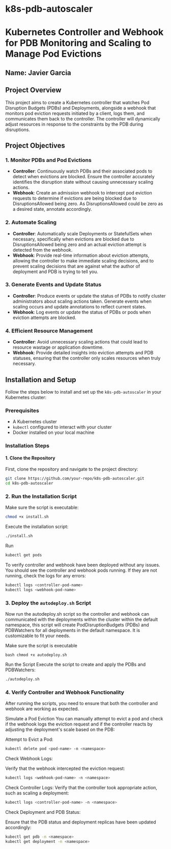 # k8s-pdb-autoscaler

# Kubernetes Controller and Webhook for PDB Monitoring and Scaling to Manage Pod Evictions

## Name: Javier Garcia

## Project Overview
This project aims to create a Kubernetes controller that watches Pod Disruption Budgets (PDBs) and Deployments, alongside a webhook that monitors pod eviction requests initiated by a client, logs them, and communicates them back to the controller. The controller will dynamically adjust resources in response to the constraints by the PDB during disruptions.

## Project Objectives

### 1. Monitor PDBs and Pod Evictions
- **Controller**: Continuously watch PDBs and their associated pods to detect when evictions are blocked. Ensure the controller accurately identifies the disruption state without causing unnecessary scaling actions.
- **Webhook**: Create an admission webhook to intercept pod eviction requests to determine if evictions are being blocked due to DisruptionsAllowed being zero. As DisruptionsAllowed could be zero as a desired state, annotate accordingly.

### 2. Automate Scaling
- **Controller**: Automatically scale Deployments or StatefulSets when necessary, specifically when evictions are blocked due to DisruptionsAllowed being zero and an actual eviction attempt is detected from the webhook.
- **Webhook**: Provide real-time information about eviction attempts, allowing the controller to make immediate scaling decisions, and to prevent scaling decisions that are against what the author of deployment and PDB is trying to tell you.

### 3. Generate Events and Update Status
- **Controller**: Produce events or update the status of PDBs to notify cluster administrators about scaling actions taken. Generate events when scaling occurs and update annotations to reflect current states.
- **Webhook**: Log events or update the status of PDBs or pods when eviction attempts are blocked.

### 4. Efficient Resource Management
- **Controller**: Avoid unnecessary scaling actions that could lead to resource wastage or application downtime.
- **Webhook**: Provide detailed insights into eviction attempts and PDB statuses, ensuring that the controller only scales resources when truly necessary.

## Installation and Setup

Follow the steps below to install and set up the `k8s-pdb-autoscaler` in your Kubernetes cluster:

### Prerequisites

- A Kubernetes cluster
- `kubectl` configured to interact with your cluster
- Docker installed on your local machine

### Installation Steps

#### 1. Clone the Repository

First, clone the repository and navigate to the project directory:

```bash
git clone https://github.com/your-repo/k8s-pdb-autoscaler.git
cd k8s-pdb-autoscaler
```
### 2. Run the Installation Script

Make sure the script is executable:

```bash
chmod +x install.sh
```
Execute the installation script:

``` bash
./install.sh
```
Run 
``` bash
kubectl get pods
```
To verify controller and webhook have been deployed without any issues. 
You should see the controller and webhook pods running. If they are not running, check the logs for any errors:

```bash
kubectl logs <controller-pod-name>
kubectl logs <webhook-pod-name>
```
### 3. Deploy the `autodeploy.sh` Script

Now run the autodeploy.sh script so the controller and webhook can communicated with the deployments within the cluster within the default namespace, this script will create PodDisruptionBudgets (PDBs) and PDBWatchers for all deployments in the default namespace. It is customizable to fit your needs.

Make sure the script is executable 
```
bash chmod +x autodeploy.sh
```
Run the Script 
Execute the script to create and apply the PDBs and PDBWatchers:
```bash 
./autodeploy.sh
```

### 4. Verify Controller and Webhook Functionality
After running the scripts, you need to ensure that both the controller and webhook are working as expected.

Simulate a Pod Eviction
You can manually attempt to evict a pod and check if the webhook logs the eviction request and if the controller reacts by adjusting the deployment's scale based on the PDB:

Attempt to Evict a Pod:

``` bash
kubectl delete pod <pod-name> -n <namespace>
```
Check Webhook Logs:

Verify that the webhook intercepted the eviction request:
```bash
kubectl logs <webhook-pod-name> -n <namespace>
```
Check Controller Logs:
Verify that the controller took appropriate action, such as scaling a deployment:
``` bash
kubectl logs <controller-pod-name> -n <namespace>
```
Check Deployment and PDB Status:

Ensure that the PDB status and deployment replicas have been updated accordingly:
```bash
kubectl get pdb -n <namespace>
kubectl get deployment -n <namespace>
```
